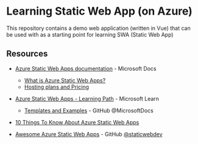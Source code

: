 # Learning Static Web App (on Azure)

This repository contains a demo web application (written in Vue) that can be used with as a starting point for learning SWA (Static Web App) 

## Resources

* [Azure Static Web Apps documentation](https://docs.microsoft.com/en-us/azure/static-web-apps/) - Microsoft Docs
    * [What is Azure Static Web Apps?](https://docs.microsoft.com/en-us/azure/static-web-apps/overview)
    * [Hosting plans and Pricing](https://azure.microsoft.com/en-us/pricing/details/app-service/static/)


* [Azure Static Web Apps - Learning Path](https://docs.microsoft.com/en-us/learn/paths/azure-static-web-apps/) - Microsoft Learn
    * [Templates and Examples](https://github.com/MicrosoftDocs?q=staticwebapp) - GitHub @MicrosoftDocs

* [10 Things To Know About Azure Static Web Apps](https://dev.to/azure/10-things-to-know-about-azure-static-web-apps-3n4i)
* [Awesome Azure Static Web Apps](https://github.com/staticwebdev/awesome-azure-static-web-apps) - GitHub [@staticwebdev](https://github.com/staticwebdev)



